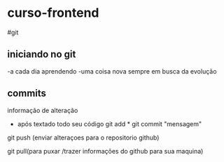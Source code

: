 # curso-frontend
#git
## iniciando no git
-a cada dia aprendendo 
-uma coisa nova
sempre em busca da evolução


## commits 

informação de alteração 
- após textado todo seu código
git add *
git commit "mensagem"

git push (enviar alteraçoes para o repositorio github)

git pull(para puxar /trazer informações do github para sua maquina)